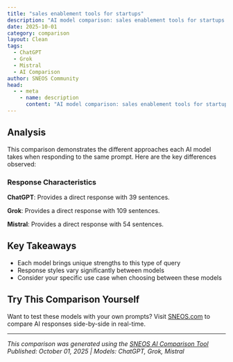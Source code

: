 ```yaml
---
title: "sales enablement tools for startups"
description: "AI model comparison: sales enablement tools for startups..."
date: 2025-10-01
category: comparison
layout: Clean
tags:
  - ChatGPT
  - Grok
  - Mistral
  - AI Comparison
author: SNEOS Community
head:
  - - meta
    - name: description
      content: "AI model comparison: sales enablement tools for startups..."
---
```


<ChatComparison
  title="sales enablement tools for startups"
  prompt="sales enablement tools for startups"
  :responses='{
    "ChatGPT": "Certainly! Here are some popular sales enablement tools that are particularly useful for startups. These tools help streamline sales processes, improve prospect engagement, and enhance team productivity:\n\n### 1. **HubSpot Sales**\n- **Features:** Email tracking, meeting scheduling, CRM, sales automation, email templates.\n- **Why for Startups:** HubSpot offers a free tier which is great for startups to get started with sales enablement without upfront costs.\n\n### 2. **SalesLoft**\n- **Features:** Sales engagement platform including email automation, call tracking, cadences, analytics.\n- **Why for Startups:** Helps to automate outreach efforts and manage multi-channel communication effectively.\n\n### 3. **Outreach**\n- **Features:** Sales engagement workflows, sequencing, analytics, CRM integrations.\n- **Why for Startups:** Scales sales outreach efforts and provides insights to optimize sales campaigns.\n\n### 4. **Chorus.ai / Gong.io**\n- **Features:** Conversation intelligence, call recording, sales coaching insights.\n- **Why for Startups:** Helps sales teams understand what works during calls and improve closing rates.\n\n### 5. **DocSend**\n- **Features:** Secure document sharing, real-time engagement tracking.\n- **Why for Startups:** Allows startups to share pitch decks and proposals securely and track viewer engagement.\n\n### 6. **Clearbit**\n- **Features:** Enrichment of lead data, real-time firmographic \u0026 demographic info.\n- **Why for Startups:** Enriches leads to improve targeting and personalization without buying expensive data.\n\n### 7. **Loom**\n- **Features:** Video messaging and screen recording.\n- **Why for Startups:** Helps sales reps send personalized video messages to prospects, increasing engagement.\n\n### 8. **PandaDoc**\n- **Features:** Document automation, eSignatures, proposal templates.\n- **Why for Startups:** Speeds up proposal and contract creation and signing processes.\n\n### 9. **Seismic**\n- **Features:** Content management and distribution platform tailored for sales teams.\n- **Why for Startups:** Organize and deliver the right content at the right time to prospects.\n\n### 10. **Calendly**\n- **Features:** Meeting scheduling automation.\n- **Why for Startups:** Simplifies the process of booking sales meetings without the emailing back and forth.\n\n---\n\n### Tips for Startups Choosing Sales Enablement Tools:\n- **Start free or low-cost:** Many tools offer free tiers which are sufficient initially.\n- **Integrate with existing stack:** Ensure tools integrate with your CRM and communication channels.\n- **Focus on automation:** Automate repetitive tasks to let sales reps focus on selling.\n- **Measure effectiveness:** Choose tools that provide analytics to optimize campaigns.\n\nIf you want, I can help you narrow down choices based on your specific startup\u2019s industry, team size, or budget!",
    "Grok": "Sales enablement tools are essential for startups looking to streamline their sales processes, improve team productivity, and close deals faster. These tools help in organizing content, training sales teams, tracking performance, and providing insights to optimize sales strategies. Here\u2019s a list of some of the best sales enablement tools suitable for startups, considering their affordability, scalability, and features:\n\n---\n\n### 1. HubSpot\n- **Key Features**: \n  - Free CRM with sales enablement features like email tracking, meeting scheduling, and pipeline management.\n  - Sales content management and analytics.\n  - Automation for repetitive tasks (e.g., email sequences).\n- **Best For**: Startups on a tight budget that need an all-in-one solution.\n- **Pricing**: Free plan available; paid plans start at $45/month for additional features.\n- **Why for Startups**: HubSpot\u2019s free plan offers robust features, and it scales as your business grows with affordable paid plans.\n\n---\n\n### 2. Salesforce Essentials\n- **Key Features**: \n  - A simplified version of Salesforce designed for small businesses.\n  - Lead and opportunity management, email integration, and customizable dashboards.\n  - Access to Einstein AI for sales insights (in higher plans).\n- **Best For**: Startups that want a powerful, scalable CRM with sales enablement features.\n- **Pricing**: Starts at $25/user/month.\n- **Why for Startups**: While not the cheapest, it\u2019s a long-term investment for startups planning to scale quickly.\n\n---\n\n### 3. Gong.io\n- **Key Features**: \n  - Conversation intelligence to analyze sales calls and provide actionable insights.\n  - Coaching tools to improve sales reps\u2019 performance.\n  - Deal tracking and forecasting.\n- **Best For**: Startups focused on improving sales conversations and coaching.\n- **Pricing**: Custom pricing (request a demo); not the most budget-friendly but offers significant value.\n- **Why for Startups**: Helps small sales teams refine their pitch and close more deals with data-driven insights.\n\n---\n\n### 4. Highspot\n- **Key Features**: \n  - Sales content management to store and share pitch decks, case studies, and other materials.\n  - Training and onboarding tools for sales reps.\n  - Analytics to track content performance and buyer engagement.\n- **Best For**: Startups that need to organize sales content and train new hires efficiently.\n- **Pricing**: Custom pricing (typically mid-range compared to competitors).\n- **Why for Startups**: Great for startups with growing sales teams and a need for structured content delivery.\n\n---\n\n### 5. Outreach\n- **Key Features**: \n  - Sales engagement platform for email and call automation.\n  - Sequences to nurture leads and follow up efficiently.\n  - Analytics to measure email performance and team productivity.\n- **Best For**: Startups focused on outbound sales and lead generation.\n- **Pricing**: Custom pricing, typically starting at a higher range for small teams.\n- **Why for Startups**: Automates repetitive tasks, allowing small teams to focus on closing deals rather than manual follow-ups.\n\n---\n\n### 6. Seismic\n- **Key Features**: \n  - Advanced content management and personalization for sales materials.\n  - Integration with CRM tools like Salesforce and HubSpot.\n  - Training and coaching modules for sales reps.\n- **Best For**: Startups with a focus on delivering tailored content to prospects.\n- **Pricing**: Custom pricing (can be expensive for very small teams).\n- **Why for Startups**: Ideal if your startup deals with complex sales cycles and needs highly customized content.\n\n---\n\n### 7. SalesLoft\n- **Key Features**: \n  - Sales engagement platform with email and call automation.\n  - Cadence builder for personalized outreach.\n  - Coaching tools and sales analytics.\n- **Best For**: Startups focused on outbound sales and team performance optimization.\n- **Pricing**: Custom pricing (similar to Outreach, not the cheapest).\n- **Why for Startups**: Helps small teams scale their outreach efforts with automation and actionable insights.\n\n---\n\n### 8. LinkedIn Sales Navigator\n- **Key Features**: \n  - Advanced search for finding and targeting leads.\n  - InMail messaging to connect directly with prospects.\n  - Integration with CRMs to track interactions.\n- **Best For**: Startups relying on social selling and B2B lead generation.\n- **Pricing**: Starts at $99.99/user/month (discounts for annual plans).\n- **Why for Startups**: Perfect for startups targeting specific industries or decision-makers through LinkedIn.\n\n---\n\n### 9. DocSend\n- **Key Features**: \n  - Secure document sharing with tracking and analytics.\n  - Real-time insights on how prospects engage with pitch decks or proposals.\n  - Integration with CRMs like Salesforce.\n- **Best For**: Startups that frequently share sales collateral and need visibility into engagement.\n- **Pricing**: Starts at $10/user/month.\n- **Why for Startups**: Affordable and useful for tracking how prospects interact with your content.\n\n---\n\n### 10. Clari\n- **Key Features**: \n  - Revenue operations platform with sales forecasting and pipeline visibility.\n  - AI-driven insights to prioritize deals and tasks.\n  - Collaboration tools for sales teams.\n- **Best For**: Startups looking to improve sales forecasting and deal management.\n- **Pricing**: Custom pricing (can be on the higher side).\n- **Why for Startups**: Helps early-stage companies gain clarity on their sales pipeline, even with limited data.\n\n---\n\n### 11. PandaDoc\n- **Key Features**: \n  - Document creation and eSignature for proposals and contracts.\n  - Templates for quick turnaround on sales documents.\n  - Analytics to track document engagement.\n- **Best For**: Startups that need to streamline proposal and contract processes.\n- **Pricing**: Starts at $19/user/month; free plan available with limited features.\n- **Why for Startups**: Affordable and speeds up deal-closing with professional, trackable documents.\n\n---\n\n### 12. ZoomInfo\n- **Key Features**: \n  - B2B contact database for lead generation.\n  - Intent data to identify prospects ready to buy.\n  - Integration with CRMs and sales engagement tools.\n- **Best For**: Startups building their lead pipeline from scratch.\n- **Pricing**: Custom pricing (can be expensive for small teams).\n- **Why for Startups**: Provides high-quality data to help startups target the right prospects early on.\n\n---\n\n### Key Considerations for Startups Choosing Sales Enablement Tools:\n1. **Budget**: Startups often have limited resources, so prioritize tools with free tiers (like HubSpot) or affordable plans (like DocSend or PandaDoc).\n2. **Scalability**: Choose tools that can grow with your business, such as Salesforce or HubSpot, which offer advanced features in higher plans.\n3. **Ease of Use**: Look for tools with minimal learning curves to ensure quick adoption by your small team.\n4. **Integration**: Ensure the tool integrates with your existing tech stack (e.g., CRM, email, or marketing tools).\n5. **Core Needs**: Focus on your primary sales challenges\u2014whether it\u2019s lead generation (ZoomInfo), content management (Highspot), or outbound sales (Outreach).\n\nBy starting with one or two tools that address your immediate needs (e.g., a CRM like HubSpot paired with a document tool like PandaDoc), startups can build a solid sales foundation without overwhelming their budget or team. As you grow, you can add specialized tools like Gong.io or Clari for deeper insights and optimization.\n\nDo you have a specific sales challenge or team size in mind? I can narrow down the recommendations further!",
    "Mistral": "Sales enablement tools can significantly enhance the efficiency and effectiveness of a startup\u0027s sales team. Here are some popular and effective sales enablement tools that startups can consider:\n\n### 1. **Customer Relationship Management (CRM) Systems**\n- **HubSpot CRM**: Free and user-friendly, offering a range of features including contact management, deal tracking, and email integration.\n- **Salesforce**: A robust and scalable CRM with extensive customization options and a wide range of integrations.\n- **Zoho CRM**: Affordable and feature-rich, suitable for small to medium-sized businesses.\n\n### 2. **Sales Intelligence and Prospecting Tools**\n- **LinkedIn Sales Navigator**: Helps identify and engage with potential customers through LinkedIn\u0027s extensive network.\n- **DiscoverOrg (now part of ZoomInfo)**: Provides detailed contact information and insights for prospecting.\n- **Clearbit**: Enriches lead data with additional information to help qualify prospects more effectively.\n\n### 3. **Sales Content Management**\n- **Showpad**: Centralizes sales content and provides analytics on content usage and effectiveness.\n- **Seismic**: Offers content management, personalization, and analytics to ensure sales reps have the right content at the right time.\n- **Highspot**: Combines content management with AI-driven recommendations and analytics.\n\n### 4. **Sales Training and Coaching**\n- **Gong.io**: Provides conversation intelligence to analyze sales calls and provide coaching insights.\n- **Chorus.ai**: Offers AI-driven insights from sales conversations to improve performance.\n- **Brainshark**: A comprehensive sales readiness platform that includes training, coaching, and content authoring.\n\n### 5. **Sales Automation and Productivity Tools**\n- **Outreach**: Automates sales outreach and follow-up tasks, helping to scale sales efforts.\n- **SalesLoft**: Provides a suite of tools for sales engagement, including email automation, call dialing, and analytics.\n- **Yesware**: Integrates with email to provide tracking, templates, and automation features.\n\n### 6. **Sales Analytics and Reporting**\n- **Tableau**: Offers powerful data visualization and analytics capabilities.\n- **InsightSquared**: Provides sales analytics and reporting specifically designed for Salesforce users.\n- **Looker**: A data analytics platform that integrates with various data sources to provide actionable insights.\n\n### 7. **Sales Forecasting and Pipeline Management**\n- **Forecastly**: A Salesforce app that provides advanced forecasting and pipeline management.\n- **Aviso**: Uses AI to provide accurate sales forecasts and pipeline insights.\n- **Clari**: Offers AI-driven sales forecasting and pipeline management to improve sales predictability.\n\n### 8. **Sales Collaboration and Communication**\n- **Slack**: Facilitates real-time communication and collaboration within the sales team.\n- **Microsoft Teams**: Provides a comprehensive platform for team collaboration, including chat, video conferencing, and file sharing.\n- **Zoom**: Offers video conferencing and webinar capabilities for sales meetings and demos.\n\n### 9. **Sales Proposal and Contract Management**\n- **PandaDoc**: Streamlines the creation, approval, and tracking of sales proposals and contracts.\n- **DocuSign**: Provides e-signature and contract management solutions.\n- **Conga**: Offers a suite of tools for document generation, contract management, and e-signature.\n\n### 10. **Sales Performance Management**\n- **Ambition**: Provides gamification and performance management tools to motivate and track sales team performance.\n- **Hoopla**: Uses gamification to drive sales performance and engagement.\n- **LevelEleven**: Offers sales performance management and coaching tools to improve sales effectiveness.\n\n### Tips for Choosing the Right Tools:\n1. **Assess Needs**: Identify the specific challenges and goals of your sales team.\n2. **Budget**: Consider the cost and ensure it aligns with your startup\u0027s budget.\n3. **Integration**: Ensure the tools integrate well with your existing tech stack.\n4. **Scalability**: Choose tools that can grow with your startup.\n5. **User-Friendly**: Opt for tools that are easy to use and require minimal training.\n\nBy leveraging these tools, startups can streamline their sales processes, improve productivity, and ultimately drive more revenue."
  }'
  published-date="15:09"
/>

## Analysis

This comparison demonstrates the different approaches each AI model takes when responding to the same prompt. Here are the key differences observed:

### Response Characteristics

**ChatGPT**: Provides a direct response with 39 sentences. 

**Grok**: Provides a direct response with 109 sentences. 

**Mistral**: Provides a direct response with 54 sentences. 

## Key Takeaways

- Each model brings unique strengths to this type of query
- Response styles vary significantly between models
- Consider your specific use case when choosing between these models

## Try This Comparison Yourself

Want to test these models with your own prompts? Visit [SNEOS.com](https://sneos.com) to compare AI responses side-by-side in real-time.

---

*This comparison was generated using the [SNEOS AI Comparison Tool](https://sneos.com)*
*Published: October 01, 2025 | Models: ChatGPT, Grok, Mistral*

